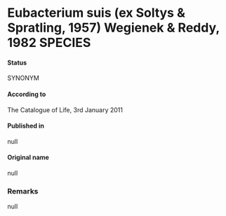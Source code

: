 # Eubacterium suis (ex Soltys & Spratling, 1957) Wegienek & Reddy, 1982 SPECIES

#### Status
SYNONYM

#### According to
The Catalogue of Life, 3rd January 2011

#### Published in
null

#### Original name
null

### Remarks
null